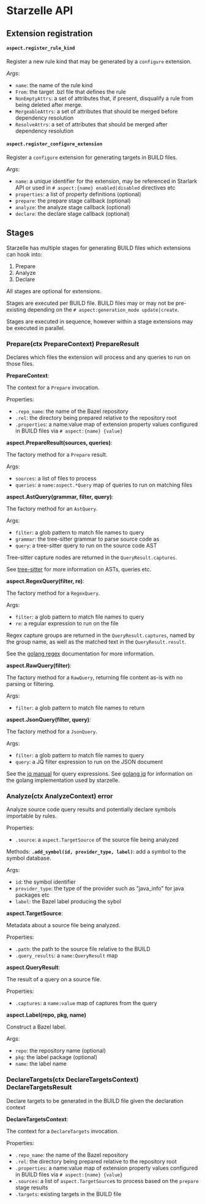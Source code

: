 # Starzelle API

## Extension registration

#### `aspect.register_rule_kind`

Register a new rule kind that may be generated by a `configure` extension.

*Args*:
- `name`: the name of the rule kind
- `From`: the target .bzl file that defines the rule
- `NonEmptyAttrs`: a set of attributes that, if present, disqualify a rule from being deleted after merge.
- `MergeableAttrs`: a set of attributes that should be merged before dependency resolution
- `ResolveAttrs`: a set of attributes that should be merged after dependency resolution

#### `aspect.register_configure_extension`

Register a `configure` extension for generating targets in BUILD files.

*Args*:
- `name`: a unique identifier for the extension, may be referenced in Starlark API or used in `# aspect:{name} enabled|disabled` directives etc
- `properties`: a list of property definitions (optional)
- `prepare`: the prepare stage callback (optional)
- `analyze`: the analyze stage callback (optional)
- `declare`: the declare stage callback (optional)

## Stages

Starzelle has multiple stages for generating BUILD files which extensions can hook into:

1. Prepare
2. Analyze
3. Declare

All stages are optional for extensions.

Stages are executed per BUILD file. BUILD files may or may not be pre-existing depending on the `# aspect:generation_mode update|create`.

Stages are executed in sequence, however within a stage extensions may be executed in parallel.

### Prepare(ctx PrepareContext) PrepareResult

Declares which files the extension will process and any queries to run on those files.

**PrepareContext**:

The context for a `Prepare` invocation.

Properties:
* `.repo_name`: the name of the Bazel repository
* `.rel`: the directory being prepared relative to the repository root
* `.properties`: a name:value map of extension property values configured in BUILD files via `# aspect:{name} {value}`

**aspect.PrepareResult(sources, queries)**:

The factory method for a `Prepare` result.

Args:
* `sources`: a list of files to process
* `queries`: a `name:aspect.*Query` map of queries to run on matching files

**aspect.AstQuery(grammar, filter, query)**:

The factory method for an `AstQuery`.

Args:
* `filter`: a glob pattern to match file names to query
* `grammar`: the tree-sitter grammar to parse source code as
* `query`: a tree-sitter query to run on the source code AST

Tree-sitter capture nodes are returned in the `QueryResult.captures`.

See [tree-sitter](https://tree-sitter.github.io/tree-sitter/) for more information on ASTs, queries etc.

**aspect.RegexQuery(filter, re)**:

The factory method for a `RegexQuery`.

Args:
* `filter`: a glob pattern to match file names to query
* `re`: a regular expression to run on the file

Regex capture groups are returned in the `QueryResult.captures`, named by the group name,
as well as the matched text in the `QueryResult.result`.

See the [golang regex](https://pkg.go.dev/regexp) documentation for more information.

**aspect.RawQuery(filter)**:

The factory method for a `RawQuery`, returning file content as-is with no parsing or filtering.

Args:
* `filter`: a glob pattern to match file names to return

**aspect.JsonQuery(filter, query)**:

The factory method for a `JsonQuery`.

Args:
* `filter`: a glob pattern to match file names to query
* `query`: a JQ filter expression to run on the JSON document

See the [jq manual](https://jqlang.github.io/jq/manual/#basic-filters) for query expressions.
See [golang jq](https://github.com/itchyny/gojq) for information on the golang implementation used by starzelle.

### Analyze(ctx AnalyzeContext) error

Analyze source code query results and potentially declare symbols importable by rules.

Properties:
* `.source`: a `aspect.TargetSource` of the source file being analyzed

Methods:
**`.add_symbol(id, provider_type, label)`**: add a symbol to the symbol database.

Args:
* `id`: the symbol identifier
* `provider_type`: the type of the provider such as "java_info" for java packages etc
* `label`: the Bazel label producing the sybol

**aspect.TargetSource**:

Metadata about a source file being analyzed.

Properties:
* `.path`: the path to the source file relative to the BUILD
* `.query_results`: a `name:QueryResult` map

**aspect.QueryResult**:

The result of a query on a source file.

Properties:
* `.captures`: a `name:value` map of captures from the query


**aspect.Label(repo, pkg, name)**

Construct a Bazel label.

Args:
* `repo`: the repository name (optional)
* `pkg`: the label package (optional)
* `name`: the label name

### DeclareTargets(ctx DeclareTargetsContext) DeclareTargetsResult

Declare targets to be generated in the BUILD file given the declaration context

**DeclareTargetsContext**:

The context for a `DeclareTargets` invocation.

Properties:
* `.repo_name`: the name of the Bazel repository
* `.rel`: the directory being prepared relative to the repository root
* `.properties`: a name:value map of extension property values configured in BUILD files via `# aspect:{name} {value}`
* `.sources`: a list of `aspect.TargetSource`s to process based on the `prepare` stage results
* `.targets`: existing targets in the BUILD file

